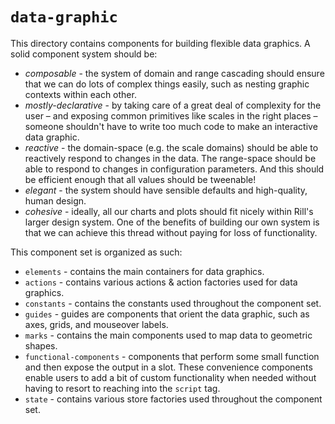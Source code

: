 # `data-graphic`

This directory contains components for building flexible data graphics. A solid component system should be:
- _composable_ - the system of domain and range cascading should ensure that we can do lots of complex things easily, such as nesting graphic contexts within each other.
- _mostly-declarative_ - by taking care of a great deal of complexity for the user – and exposing common primitives like scales in the right places – someone shouldn't have to write too much code to make an interactive data graphic.
- _reactive_ - the domain-space (e.g. the scale domains) should be able to reactively respond to changes in the data. The range-space should be able to respond to changes in configuration parameters. And this should be efficient enough that all values should be tweenable!
- _elegant_ - the system should have sensible defaults and high-quality, human design.
- _cohesive_ - ideally, all our charts and plots should fit nicely within Rill's larger design system. One of the benefits of building our own system is that we can achieve this thread without paying for loss of functionality.

This component set is organized as such:

- `elements` - contains the main containers for data graphics.
- `actions` - contains various actions & action factories used for data graphics.
- `constants` - contains the constants used throughout the component set.
- `guides` - guides are components that orient the data graphic, such as axes, grids, and mouseover labels.
- `marks` - contains the main components used to map data to geometric shapes.
- `functional-components` - components that perform some small function and then expose the output in a slot. These convenience components enable users to add a bit of custom functionality when needed without having to resort to reaching into the `script` tag.
- `state` - contains various store factories used throughout the component set.